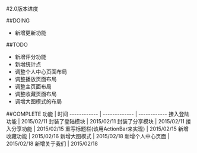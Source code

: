 #2.0版本进度

##DOING
+   新增更新功能

##TODO
+   新增评分功能
+   新增统计点
+   调整个人中心页面布局
+   调整播放页面布局
+   调整主页面布局
+   调整收藏页面布局
+   调增大图模式的布局

##COMPLETE
功能 | 时间
------------ | ------------- | ------------
接入登陆功能 | 2015/02/11
封装了登陆模块 | 2015/02/11
封装了分享模块 | 2015/02/11
接入分享功能 | 2015/02/15
重写标题栏(该用ActionBar来实现) | 2015/02/15
新增收藏功能 | 2015/02/16
新增大图模式 | 2015/02/18
新增个人中心页面 | 2015/02/18
新增关于我们 | 2015/02/18
